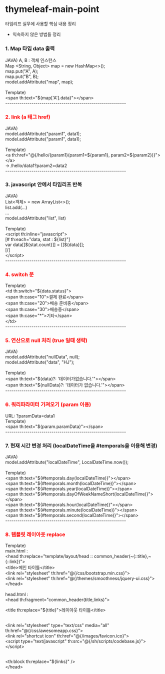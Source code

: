 # thymeleaf-main-point
타임리프 실무에 사용할 핵심 내용 정리
- 익숙하지 않은 방법들 정리

<h3 style="font-weight:bold">1. Map 타입 data 출력</h3>
JAVA) A, B : 객체 인스턴스 <br>
<span> Map &lt;String, Object&gt; map = new HashMap<>(); </span><br>
map.put("A", A); <br>
map.put("B", B); <br>
model.addAttribute("map", map); <br>
<br>
Template) <br>
&lt;span th:text="${map['A'].data}"&gt;&lt;/span&gt; <br>
------------------------------------------------------------
<h3 style="font-weight:bold;color:red;">2. link (a 태그 href)</h3>
JAVA) <br>
model.addAttribute("param1", data1); <br>
model.addAttribute("param1", data1); <br>
<br>
Template) <br>
&lt;a th:href="@{/hello/{param1}(param1=${param1}, param2=${param2})}"&gt;&lt;/a&gt; <br>
-> /hello/data1?param2=data2 <br>  
------------------------------------------------------------
<h3 style="font-weight:bold">3. javascript 안에서 타임리프 반복</h3>
JAVA) <br>
List&lt;객체&gt; = new ArrayList<>(); <br>
list.add(...)  <br>
... <br>   
model.addAttribute("list", list) <br>
<br>
Template) <br>
&lt;script th:inline="javascript"&gt; <br>
	[# th:each="data, stat : ${list}"] <br>
	var data[[${stat.count}]] = [[${data}]]; <br>
	[/] <br>
&lt;/script&gt; <br>
------------------------------------------------------------ 
<h3 style="font-weight:bold;color:red;">4. switch 문</h3>
Template) <br>  
&lt;td th:switch="${data.status}"&gt; <br>  
    &lt;span th:case="10"&gt;결제 완료&lt;/span&gt; <br>  
    &lt;span th:case="20"&gt;배송 준비중&lt;/span&gt; <br>  
    &lt;span th:case="30"&gt;배송중&lt;/span&gt; <br>  
    &lt;span th:case="*"&gt;기타&lt;/span&gt; <br>  
&lt;/td&gt; <br>   
------------------------------------------------------------ 
<h3 style="font-weight:bold;color:red;">5. 연산으로 null 처리 (true 일때 생략)</h3> 
JAVA) <br>
model.addAttribute("nullData", null); <br>
model.addAttribute("data", "HJ"); <br>  
  <br>
Template) <br>
  &lt;span th:text="${data}?: '데이터가없습니다.'"&gt;&lt;/span&gt; <br>
  &lt;span th:text="${nullData}?: '데이터가 없습니다.'"&gt;&lt;/span&gt; <br>
------------------------------------------------------------
<h3 style="font-weight:bold;color:red;">6. 쿼리파라미터 가져오기 (param 이용)</h3>
URL: ?paramData=data1  <br> 
Template) <br>  
&lt;span th:text="${param.paramData}"&gt;&lt;/span&gt; <br> 
------------------------------------------------------------
<h3 style="font-weight:bold">7. 현재 시간 변경 처리 (localDateTime을 #temporals을 이용해 변경)</h3>
JAVA) <br>  
model.addAttribute("localDateTime", LocalDateTime.now());  <br>
  <br>
Template) <br>
&lt;span th:text="${#temporals.day(localDateTime)}"&gt;&lt;/span&gt; <br>
&lt;span th:text="${#temporals.month(localDateTime)}"&gt;&lt;/span&gt; <br>
&lt;span th:text="${#temporals.year(localDateTime)}"&gt;&lt;/span&gt; <br>
&lt;span th:text="${#temporals.dayOfWeekNameShort(localDateTime)}"&gt;&lt;/span&gt; <br>
&lt;span th:text="${#temporals.hour(localDateTime)}"&gt;&lt;/span&gt; <br>
&lt;span th:text="${#temporals.minute(localDateTime)}"&gt;&lt;/span&gt; <br>
&lt;span th:text="${#temporals.second(localDateTime)}"&gt;&lt;/span&gt; <br>  
------------------------------------------------------------
<h3 style="font-weight:bold;color:red;">8. 템플릿 레이아웃 replace</h3>  
Template) <br>
main.html : <br>
&lt;head th:replace="template/layout/head :: common_header(~{::title},~{::link})"&gt; <br>
 &lt;title>메인 타이틀&lt;/title&gt; <br>
 &lt;link rel="stylesheet" th:href="@{/css/bootstrap.min.css}"&gt; <br>
 &lt;link rel="stylesheet" th:href="@{/themes/smoothness/jquery-ui.css}"&gt; <br>
&lt;/head&gt; <br>
  <br>
head.html : <br>
&lt;head th:fragment="common_header(title,links)"&gt; <br>

 &lt;title th:replace="${title}"&gt;레이아웃 타이틀&lt;/title&gt; <br>
  <br>

 &lt;link rel="stylesheet" type="text/css" media="all" th:href="@{/css/awesomeapp.css}"&gt; <br>
 &lt;link rel="shortcut icon" th:href="@{/images/favicon.ico}"&gt; <br>
 &lt;script type="text/javascript" th:src="@{/sh/scripts/codebase.js}"&gt;&lt;/script&gt; <br>
  <br>

 &lt;th:block th:replace="${links}" /&gt; <br>
&lt;/head&gt;  <br>
